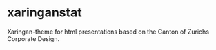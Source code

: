 # xaringanstat

Xaringan-theme for html presentations based on the Canton of Zurichs Corporate Design.
